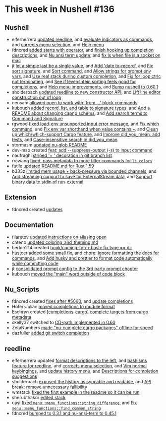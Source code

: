 # This week in Nushell #136

## Nushell

- elferherrera [updated reedline](https://github.com/nushell/nushell/pull/5062), and [evaluate indicators as commands](https://github.com/nushell/nushell/pull/5026), and [corrects menu selection](https://github.com/nushell/nushell/pull/5004), and [Help menu](https://github.com/nushell/nushell/pull/4992)
- fdncred [added starts with operator](https://github.com/nushell/nushell/pull/5061), and [finish hooking up completion descriptions](https://github.com/nushell/nushell/pull/5047), and [Nu ansi term update](https://github.com/nushell/nushell/pull/4988), and [fix ls when file is a socket on mac](https://github.com/nushell/nushell/pull/4983)
- jt [let a simple last be a single value](https://github.com/nushell/nushell/pull/5060), and [Add 'date to-record'](https://github.com/nushell/nushell/pull/5058), and [Fix sort signature](https://github.com/nushell/nushell/pull/5055), and [Sort command](https://github.com/nushell/nushell/pull/5054), and [Allow strings for prompt env vars](https://github.com/nushell/nushell/pull/5052), and [Use real stack during custom completion](https://github.com/nushell/nushell/pull/5010), and [Fix for loop ctrlc not terminating](https://github.com/nushell/nushell/pull/5003), and [See if levenshtein sorting feels good for completions](https://github.com/nushell/nushell/pull/5001), and [Help menu improvements](https://github.com/nushell/nushell/pull/4997), and [Bump nushell to 0.60.1](https://github.com/nushell/nushell/pull/4987)
- sholderbach [updated reedline to new constructor API](https://github.com/nushell/nushell/pull/5051), and [Lift line editor construction out of loop](https://github.com/nushell/nushell/pull/5041)
- neosam [allowed open to work with 'from ...' block commands](https://github.com/nushell/nushell/pull/5049)
- kubouch [added record, list, and table to signature types](https://github.com/nushell/nushell/pull/5040), and [Add a README about changing capnp schema](https://github.com/nushell/nushell/pull/4998), and [Add search terms to Command and Signature](https://github.com/nushell/nushell/pull/4980)
- rgwood [fixed load-env unsupported input error message](https://github.com/nushell/nushell/pull/5039), and [Fix which command](https://github.com/nushell/nushell/pull/5038), and [Fix env var shorthand when value contains `=`](https://github.com/nushell/nushell/pull/5022), and [Clean up which/which-support Cargo feature](https://github.com/nushell/nushell/pull/5019), and [Improve did_you_mean, add tests](https://github.com/nushell/nushell/pull/4999), and [Case-insensitive search in did_you_mean](https://github.com/nushell/nushell/pull/4991)
- stormasm [updated nu-glob README](https://github.com/nushell/nushell/pull/5037)
- dev-msp created [feat: add --suppress-output (-s) to input command](https://github.com/nushell/nushell/pull/5017)
- naufraghi [striped '+ ' decoration in git branch list](https://github.com/nushell/nushell/pull/5016)
- rrcwang [fixed: pass metadata to more filter commands for `ls_colors`](https://github.com/nushell/nushell/pull/5009)
- futile [updated README.md for Rust 1.59](https://github.com/nushell/nushell/pull/4995)
- b333z [limited mem usage + back-pressure via bounded channels](https://github.com/nushell/nushell/pull/4986), and [Add streaming support to save for ExternalStream data](https://github.com/nushell/nushell/pull/4985), and [Support binary data to stdin of run-external](https://github.com/nushell/nushell/pull/4984)

## Extension

- fdncred created [updates](https://github.com/nushell/vscode-nushell-lang/pull/52)

## Documentation

- filaretov [updated instructions on aliasing open](https://github.com/nushell/nushell.github.io/pull/360)
- chtenb [updated coloring_and_theming.md](https://github.com/nushell/nushell.github.io/pull/359)
- herlon214 created [book/coming-form-bash: fix type == dir](https://github.com/nushell/nushell.github.io/pull/358)
- hustcer added [some small fix](https://github.com/nushell/nushell.github.io/pull/356), and [chore: Ignore formatting the docs for commands](https://github.com/nushell/nushell.github.io/pull/355), and [Add husky and prettier to format code automatically while committing code](https://github.com/nushell/nushell.github.io/pull/347)
- jt [consolidated prompt config to the 3rd party prompt chapter](https://github.com/nushell/nushell.github.io/pull/353)
- kubouch [moved the "main" word outside of code block](https://github.com/nushell/nushell.github.io/pull/351)

## Nu_Scripts

- fdncred created [fixes after #5060](https://github.com/nushell/nu_scripts/pull/197), and [update completions](https://github.com/nushell/nu_scripts/pull/193)
- Hofer-Julian [moved completions to module format](https://github.com/nushell/nu_scripts/pull/195)
- Eschryn created [[completions-cargo] complete targets from cargo metadata](https://github.com/nushell/nu_scripts/pull/194)
- skelly37 switched to [CD-path implemented in 0.60](https://github.com/nushell/nu_scripts/pull/192)
- ZetaNumbers [made "nu-complete cargo packages" offline for speed](https://github.com/nushell/nu_scripts/pull/191)
- dazfuller [added git switch completion](https://github.com/nushell/nu_scripts/pull/190)

## reedline

- elferherrera updated [format descriptions to the left](https://github.com/nushell/reedline/pull/375), and [bashisms feature for reedline](https://github.com/nushell/reedline/pull/374), and [corrects menu selection](https://github.com/nushell/reedline/pull/369), and [Vim normal keybingings](https://github.com/nushell/reedline/pull/365), and [update history menu](https://github.com/nushell/reedline/pull/362), and [Descriptions for completion suggestions](https://github.com/nushell/reedline/pull/358)
- sholderbach [exposed the history as syncable and readable](https://github.com/nushell/reedline/pull/373), and [API break: remove unnecessary fallibility](https://github.com/nushell/reedline/pull/367)
- wmstack [fixed the first example in the readme so it can be run](https://github.com/nushell/reedline/pull/371)
- sherubthakur [edited stack](https://github.com/nushell/reedline/pull/368)
- uasi [fixed `menu::menu_functions::string_difference`](https://github.com/nushell/reedline/pull/364), and [Fix `menu::menu_functions::find_common_string`](https://github.com/nushell/reedline/pull/363)
- fdncred [bumped to 0.3.1 and nu-ansi-term to 0.45.1](https://github.com/nushell/reedline/pull/361)
